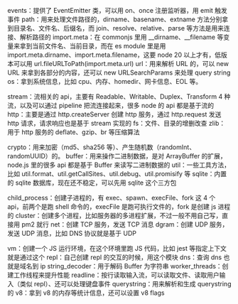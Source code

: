 events：提供了 EventEmitter 类，可以用 on、once 注册监听器，用 emit 触发事件
path：用来处理文件路径的，dirname、basename、extname 方法分别拿到目录名、文件名、后缀名，而 join、resolve、relative、parse 等方法是用来连接、解析路径的
import.meta：在 commonjs 里用 __dirname、__filename 等变量来拿到当前文件名、当前目录，而在 es module 里是用 import.meta.dirname、import.meta.filename，这要 node 20 以上才有，低版本可以用 url.fileURLToPath(import.meta.url)
url：用来解析 URL 的，可以 new URL 来拿到各部分的内容，还可以 new URLSearchParams 来处理 query string
os：拿到系统信息，比如 cpu、内存、homedir、网卡信息、EOL 等。

stream：流相关的 api，主要有 Readable、Writable、Duplex、Transform 4 种流，以及可以通过 pipeline 把流连接起来，很多 node 的 api 都是基于流的
http：主要是通过 http.createServer 创建 http 服务，通过 http.request 发送 http 请求，请求响应也是基于 stream 实现的
fs：文件、目录的增删改查
zlib：用于 http 服务的 deflate、gzip、br 等压缩算法

crypto：用来加密（md5、sha256 等）、产生随机数（randomInt、randomUUID）的。
buffer：用来操作二进制数据，是对 ArrayBuffer 的扩展，node.js 里的很多 api 都是基于 Buffer 来读写二进制数据的
util：一些工具方法，比如 util.format、util.getCallSites、util.debug、util.promisify 等
sqlite：内置的 sqlite 数据库，现在还不稳定，可以先用 sqlite 这个三方包

child_process：创建子进程的，有 exec、spawn、execFile、fork 这 4 个 api，前两个是跑 shell 命令的，execFile 是跑可执行文件的，fork 是创建 js 进程的
cluster：创建多个进程，比如服务器的多进程扩展，不过一般不用自己写，直接用 pm2 就行
net：创建 TCP 服务，发送 TCP 消息
dgram：创建 UDP 服务，发送 UDP 消息，比如 DNS 协议就是基于 UDP

vm：创建一个 JS 运行环境，在这个环境里跑 JS 代码，比如 jest 等指定上下文就是通过这个
repl：自己创建 repl 的交互的时候，用这个模块
dns：查询 dns 也就是域名到 ip
string_decoder：用于解码 Buffer 为字符串
worker_threads：创建工作线程来提升性能
readline：按行读取输入流，可以读取文件、读取用户输入（类似 repl）、还可以处理键盘事件
querystring：用来解析和生成 querystring 的
v8：拿到 v8 的内存等统计信息，还可以设置 v8 flags